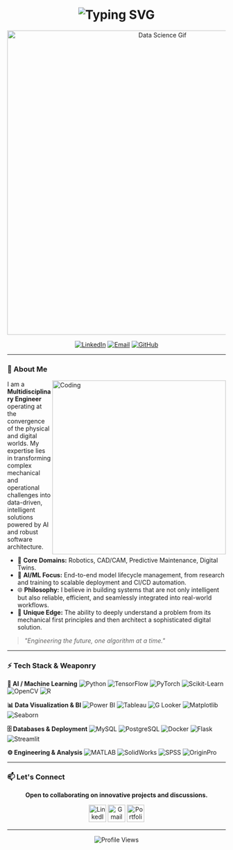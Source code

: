 <h1 align="center"> 
  <img src="https://readme-typing-svg.demolab.com?font=Fira+Code&pause=1000&color=00BFFF&center=true&vCenter=true&random=false&width=435&lines=Chandan+D.+Chaudhari;M.Tech+CAD%2FCAM+%26+Robotics;AI+%7C+ML+Engineer;Data+Science+Professional" alt="Typing SVG" />
</h1>

<p align="center">
  <img src="https://miro.medium.com/v2/resize:fit:1400/1*eTg3araLLlU1QL6C6hJg5w.gif" alt="Data Science Gif" width="700"/>
</p>

<div align="center">

[![LinkedIn](https://img.shields.io/badge/LinkedIn-Chandan_Chaudhari-0A66C2?style=for-the-flat&logo=linkedin&logoColor=white)](https://www.linkedin.com/in/chandan-chaudhari-7460215a/)
[![Email](https://img.shields.io/badge/Gmail-chaudhari.chandan22-D14836?style=for-the-flat&logo=gmail&logoColor=white)](mailto:chaudhari.chandan22@gmail.com)
[![GitHub](https://img.shields.io/badge/GitHub-chandanc5525-181717?style=for-the-flat&logo=github&logoColor=white)](https://github.com/chandanc5525)

</div>

---

### 🚀 About Me

<img src="https://cdn.dribbble.com/users/1162077/screenshots/3848914/programmer.gif" align="right" alt="Coding" width="400"/>

I am a **Multidisciplinary Engineer** operating at the convergence of the physical and digital worlds. My expertise lies in transforming complex mechanical and operational challenges into data-driven, intelligent solutions powered by AI and robust software architecture.

*   🤖 **Core Domains:** Robotics, CAD/CAM, Predictive Maintenance, Digital Twins.
*   🧠 **AI/ML Focus:** End-to-end model lifecycle management, from research and training to scalable deployment and CI/CD automation.
*   🌐 **Philosophy:** I believe in building systems that are not only intelligent but also reliable, efficient, and seamlessly integrated into real-world workflows.
*   🔧 **Unique Edge:** The ability to deeply understand a problem from its mechanical first principles and then architect a sophisticated digital solution.

> *"Engineering the future, one algorithm at a time."*

---

### ⚡ Tech Stack & Weaponry

**🤖 AI / Machine Learning**
![Python](https://img.shields.io/badge/Python-3776AB?style=for-the-flat&logo=python&logoColor=white)
![TensorFlow](https://img.shields.io/badge/TensorFlow-FF6F00?style=for-the-flat&logo=tensorflow&logoColor=white)
![PyTorch](https://img.shields.io/badge/PyTorch-EE4C2C?style=for-the-flat&logo=pytorch&logoColor=white)
![Scikit-Learn](https://img.shields.io/badge/Scikit--Learn-F7931E?style=for-the-flat&logo=scikit-learn&logoColor=white)
![OpenCV](https://img.shields.io/badge/OpenCV-5C3EE8?style=for-the-flat&logo=opencv&logoColor=white)
![R](https://img.shields.io/badge/R-276DC3?style=for-the-flat&logo=r&logoColor=white)

**📊 Data Visualization & BI**
![Power BI](https://img.shields.io/badge/Power%20BI-F2C811?style=for-the-flat&logo=powerbi&logoColor=black)
![Tableau](https://img.shields.io/badge/Tableau-E97627?style=for-the-flat&logo=tableau&logoColor=white)
![G Looker](https://img.shields.io/badge/Looker-4285F4?style=for-the-flat&logo=looker&logoColor=white)
![Matplotlib](https://img.shields.io/badge/Matplotlib-11557C?style=for-the-flat)
![Seaborn](https://img.shields.io/badge/Seaborn-0%2C%20112%2C%20192?style=for-the-flat)

**🗄️ Databases & Deployment**
![MySQL](https://img.shields.io/badge/MySQL-4479A1?style=for-the-flat&logo=mysql&logoColor=white)
![PostgreSQL](https://img.shields.io/badge/PostgreSQL-4169E1?style=for-the-flat&logo=postgresql&logoColor=white)
![Docker](https://img.shields.io/badge/Docker-2496ED?style=for-the-flat&logo=docker&logoColor=white)
![Flask](https://img.shields.io/badge/Flask-000000?style=for-the-flat&logo=flask&logoColor=white)
![Streamlit](https://img.shields.io/badge/Streamlit-FF4B4B?style=for-the-flat&logo=streamlit&logoColor=white)

**⚙️ Engineering & Analysis**
![MATLAB](https://img.shields.io/badge/MATLAB-0076A8?style=for-the-flat&logo=mathworks&logoColor=white)
![SolidWorks](https://img.shields.io/badge/SolidWorks-80A5D6?style=for-the-flat&logo=dassault-systemes&logoColor=white)
![SPSS](https://img.shields.io/badge/SPSS-100000?style=for-the-flat)
![OriginPro](https://img.shields.io/badge/OriginPro-100000?style=for-the-flat)

---

### 📫 Let's Connect

<div align="center">

**Open to collaborating on innovative projects and discussions.**

[<img src="https://img.icons8.com/color/48/000000/linkedin.png" alt="LinkedIn" height="40">](https://www.linkedin.com/in/chandan-chaudhari-7460215a/)
[<img src="https://img.icons8.com/color/48/000000/gmail.png" alt="Gmail" height="40">](mailto:chaudhari.chandan22@gmail.com)
[<img src="https://img.icons8.com/ios-filled/50/000000/portfolio.png" alt="Portfolio" height="40">](https://your-portfolio-link-here.com)

</div>

---

<p align="center">
  <img src="https://komarev.com/ghpvc/?username=chandanc5525&style=flat-square&color=00BFFF&label=PROFILE+VISITORS" alt="Profile Views"/>
</p>
